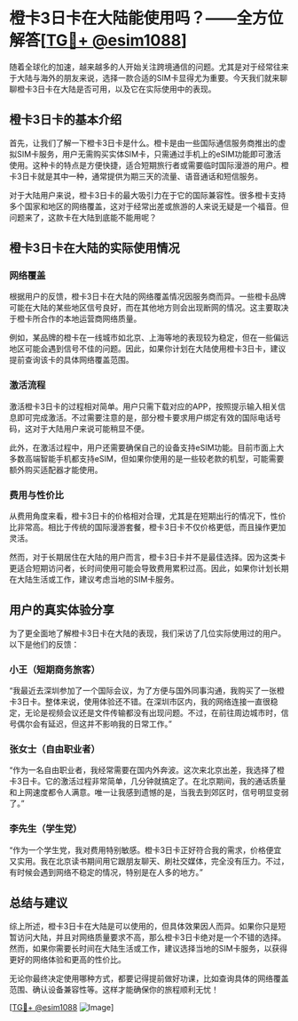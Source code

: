 # 橙卡3日卡在大陆能使用吗？——全方位解答[[TG💪+ @esim1088](https://t.me/s/esim1088)]

随着全球化的加速，越来越多的人开始关注跨境通信的问题。尤其是对于经常往来于大陆与海外的朋友来说，选择一款合适的SIM卡显得尤为重要。今天我们就来聊聊橙卡3日卡在大陆是否可用，以及它在实际使用中的表现。

## 橙卡3日卡的基本介绍

首先，让我们了解一下橙卡3日卡是什么。橙卡是由一些国际通信服务商推出的虚拟SIM卡服务，用户无需购买实体SIM卡，只需通过手机上的eSIM功能即可激活使用。这种卡的特点是方便快捷，适合短期旅行者或需要临时国际漫游的用户。橙卡3日卡就是其中一种，通常提供为期三天的流量、语音通话和短信服务。

对于大陆用户来说，橙卡3日卡的最大吸引力在于它的国际兼容性。很多橙卡支持多个国家和地区的网络覆盖，这对于经常出差或旅游的人来说无疑是一个福音。但问题来了，这款卡在大陆到底能不能用呢？

## 橙卡3日卡在大陆的实际使用情况

### 网络覆盖

根据用户的反馈，橙卡3日卡在大陆的网络覆盖情况因服务商而异。一些橙卡品牌可能在大陆的某些地区信号良好，而在其他地方则会出现断网的情况。这主要取决于橙卡所合作的本地运营商网络质量。

例如，某品牌的橙卡在一线城市如北京、上海等地的表现较为稳定，但在一些偏远地区可能会遇到信号不佳的问题。因此，如果你计划在大陆使用橙卡3日卡，建议提前查询该卡的具体网络覆盖范围。

### 激活流程

激活橙卡3日卡的过程相对简单。用户只需下载对应的APP，按照提示输入相关信息即可完成激活。不过需要注意的是，部分橙卡要求用户绑定有效的国际电话号码，这对于大陆用户来说可能稍显不便。

此外，在激活过程中，用户还需要确保自己的设备支持eSIM功能。目前市面上大多数高端智能手机都支持eSIM，但如果你使用的是一些较老款的机型，可能需要额外购买适配器才能使用。

### 费用与性价比

从费用角度来看，橙卡3日卡的价格相对合理，尤其是在短期出行的情况下，性价比非常高。相比于传统的国际漫游套餐，橙卡3日卡不仅价格更低，而且操作更加灵活。

然而，对于长期居住在大陆的用户而言，橙卡3日卡并不是最佳选择。因为这类卡更适合短期访问者，长时间使用可能会导致费用累积过高。因此，如果你计划长期在大陆生活或工作，建议考虑当地的SIM卡服务。

## 用户的真实体验分享

为了更全面地了解橙卡3日卡在大陆的表现，我们采访了几位实际使用过的用户。以下是他们的反馈：

### 小王（短期商务旅客）

“我最近去深圳参加了一个国际会议，为了方便与国外同事沟通，我购买了一张橙卡3日卡。整体来说，使用体验还不错。在深圳市区内，我的网络连接一直很稳定，无论是视频会议还是文件传输都没有出现问题。不过，在前往周边城市时，信号偶尔会有延迟，但这并不影响我的日常工作。”

### 张女士（自由职业者）

“作为一名自由职业者，我经常需要在国内外奔波。这次来北京出差，我选择了橙卡3日卡。它的激活过程非常简单，几分钟就搞定了。在北京期间，我的通话质量和上网速度都令人满意。唯一让我感到遗憾的是，当我去到郊区时，信号明显变弱了。”

### 李先生（学生党）

“作为一个学生党，我对费用特别敏感。橙卡3日卡正好符合我的需求，价格便宜又实用。我在北京读书期间用它跟朋友聊天、刷社交媒体，完全没有压力。不过，有时候会遇到网络不稳定的情况，特别是在人多的地方。”

## 总结与建议

综上所述，橙卡3日卡在大陆是可以使用的，但具体效果因人而异。如果你只是短暂访问大陆，并且对网络质量要求不高，那么橙卡3日卡绝对是一个不错的选择。然而，如果你需要长时间在大陆生活或工作，建议选择当地的SIM卡服务，以获得更好的网络体验和更高的性价比。

无论你最终决定使用哪种方式，都要记得提前做好功课，比如查询具体的网络覆盖范围、确认设备兼容性等。这样才能确保你的旅程顺利无忧！

[[TG💪+ @esim1088](https://t.me/s/esim1088) ![Image](https://i.postimg.cc/4NQfJmqS/Snipaste-2025-05-13-00-14-12.png)]